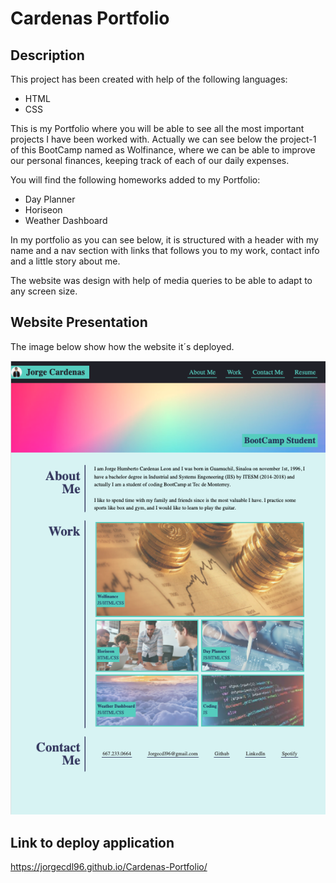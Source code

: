 # Cardenas Portfolio

## Description

This project has been created with help of the following languages:

* HTML
* CSS

This is my Portfolio where you will be able to see all the most important projects I have been worked with. Actually we can see below the project-1 of this BootCamp named as Wolfinance, where we can be able to improve our personal finances, keeping track of each of our daily expenses.

You will find the following homeworks added to my Portfolio:

* Day Planner
* Horiseon
* Weather Dashboard

In my portfolio as you can see below, it is structured with a header with my name and a nav section with links that follows you to my work, contact info and a little story about me.

The website was design with help of media queries to be able to adapt to any screen size.

## Website Presentation

The image below show how the website it´s deployed.

![Cardenas-Portfolio](./Assets/Portfolio%20deployed.png)

## Link to deploy application

https://jorgecdl96.github.io/Cardenas-Portfolio/